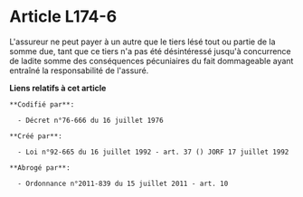 # Article L174-6

L'assureur ne peut payer à un autre que le tiers lésé tout ou partie de la somme due, tant que ce tiers n'a pas été
désintéressé jusqu'à concurrence de ladite somme des conséquences pécuniaires du fait dommageable ayant entraîné la
responsabilité de l'assuré.

**Liens relatifs à cet article**

	**Codifié par**:

	  - Décret n°76-666 du 16 juillet 1976

	**Créé par**:

	  - Loi n°92-665 du 16 juillet 1992 - art. 37 () JORF 17 juillet 1992

	**Abrogé par**:

	  - Ordonnance n°2011-839 du 15 juillet 2011 - art. 10
